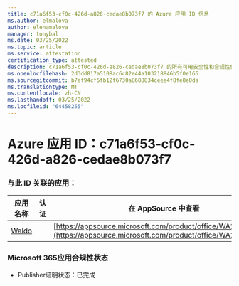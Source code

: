 ```yaml
---
title: c71a6f53-cf0c-426d-a826-cedae8b073f7 的 Azure 应用 ID 信息
ms.author: elmalova
author: elenamalova
manager: tonybal
ms.date: 03/25/2022
ms.topic: article
ms.service: attestation
certification_type: attested
description: c71a6f53-cf0c-426d-a826-cedae8b073f7 的所有可用安全性和合规性信息。
ms.openlocfilehash: 2d3dd817a5108ac6c82e44a103218846b5f0e165
ms.sourcegitcommit: b7ef94cf5fb12f6730a8688834ceee4f8fe8e0da
ms.translationtype: MT
ms.contentlocale: zh-CN
ms.lasthandoff: 03/25/2022
ms.locfileid: "64458255"
---
```

# <a name="azure-app-id-c71a6f53-cf0c-426d-a826-cedae8b073f7"></a>Azure 应用 ID：c71a6f53-cf0c-426d-a826-cedae8b073f7


### <a name="apps-associated-with-this-id"></a>与此 ID 关联的应用：
| **应用名称** | **认证** | **在 AppSource 中查看** |
|--------------|---------------|-----------------------|
| [Waldo](../forward/WA200003139.md) |  | [https://appsource.microsoft.com/product/office/WA200003139](https://appsource.microsoft.com/product/office/WA200003139) |

### <a name="microsoft-365-app-compliance-status"></a>Microsoft 365应用合规性状态
- Publisher证明状态：已完成
